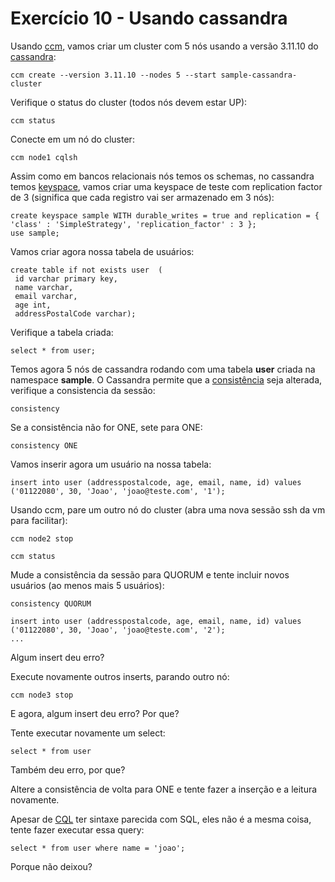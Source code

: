 # Exercício 10 - Usando cassandra

Usando [ccm](https://www.datastax.com/blog/ccm-development-tool-creating-local-cassandra-clusters), vamos criar um cluster com 5 nós usando a versão 3.11.10 do [cassandra](https://cassandra.apache.org/):

```
ccm create --version 3.11.10 --nodes 5 --start sample-cassandra-cluster
```

Verifique o status do cluster (todos nós devem estar UP):

```
ccm status
```

Conecte em um nó do cluster:

```
ccm node1 cqlsh
```

Assim como em bancos relacionais nós temos os schemas, no cassandra temos [keyspace](https://docs.datastax.com/en/cql-oss/3.x/cql/cql_reference/cqlCreateKeyspace.html), vamos criar uma keyspace de teste com replication factor de 3 (significa que cada registro vai ser armazenado em 3 nós):

```
create keyspace sample WITH durable_writes = true and replication = { 'class' : 'SimpleStrategy', 'replication_factor' : 3 };
use sample;
```

Vamos criar agora nossa tabela de usuários:

```
create table if not exists user  (
 id varchar primary key,
 name varchar,
 email varchar,
 age int,
 addressPostalCode varchar);
```

Verifique a tabela criada:

```
select * from user;
```

Temos agora 5 nós de cassandra rodando com uma tabela **user** criada na namespace **sample**. O Cassandra permite que a [consistência](https://docs.datastax.com/en/cassandra-oss/3.0/cassandra/dml/dmlConfigConsistency.html) seja alterada, verifique a consistencia da sessão:

```
consistency
```

Se a consistência não for ONE, sete para ONE:

```
consistency ONE
```

Vamos inserir agora um usuário na nossa tabela:

```
insert into user (addresspostalcode, age, email, name, id) values ('01122080', 30, 'Joao', 'joao@teste.com', '1');
```

Usando ccm, pare um outro nó do cluster (abra uma nova sessão ssh da vm para facilitar):

```
ccm node2 stop

ccm status
```

Mude a consistência da sessão para QUORUM e tente incluir novos usuários (ao menos mais 5 usuários):

```
consistency QUORUM

insert into user (addresspostalcode, age, email, name, id) values ('01122080', 30, 'Joao', 'joao@teste.com', '2');
...
```

Algum insert deu erro? 

Execute novamente outros inserts, parando outro nó:

```
ccm node3 stop
```

E agora, algum insert deu erro? Por que?

Tente executar novamente um select: 

```
select * from user
```

Também deu erro, por que?

Altere a consistência de volta para ONE e tente fazer a inserção e a leitura novamente.

Apesar de [CQL](https://cassandra.apache.org/doc/latest/cql/) ter sintaxe parecida com SQL, eles não é a mesma coisa, tente fazer executar essa query:

```
select * from user where name = 'joao';
```

Porque não deixou?